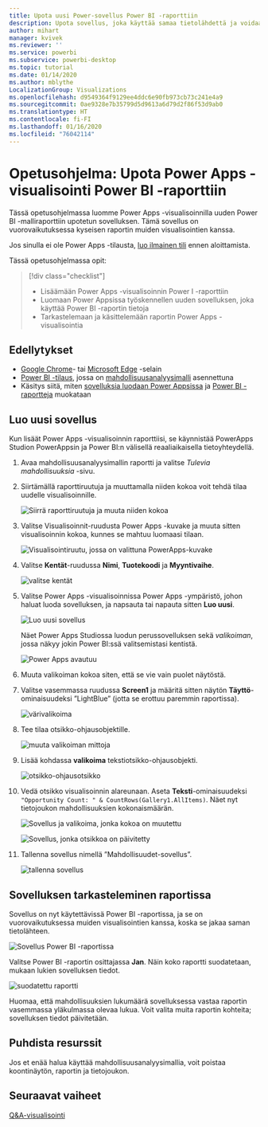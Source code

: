 ```yaml
---
title: Upota uusi Power-sovellus Power BI -raporttiin
description: Upota sovellus, joka käyttää samaa tietolähdettä ja voidaan suodattaa samalla tavalla kuin muut raporttikohteet
author: mihart
manager: kvivek
ms.reviewer: ''
ms.service: powerbi
ms.subservice: powerbi-desktop
ms.topic: tutorial
ms.date: 01/14/2020
ms.author: mblythe
LocalizationGroup: Visualizations
ms.openlocfilehash: d9549364f9129ee4ddc6e90fb973cb73c241e4a9
ms.sourcegitcommit: 0ae9328e7b35799d5d9613a6d79d2f86f53d9ab0
ms.translationtype: HT
ms.contentlocale: fi-FI
ms.lasthandoff: 01/16/2020
ms.locfileid: "76042114"
---
```

# <a name="tutorial-embed-a-power-apps-visual-in-a-power-bi-report"></a>Opetusohjelma: Upota Power Apps -visualisointi Power BI -raporttiin

Tässä opetusohjelmassa luomme Power Apps -visualisoinnilla uuden Power BI -malliraporttiin upotetun sovelluksen. Tämä sovellus on vuorovaikutuksessa kyseisen raportin muiden visualisointien kanssa.

Jos sinulla ei ole Power Apps -tilausta, [luo ilmainen tili](https://docs.microsoft.com/powerapps/maker/signup-for-powerapps) ennen aloittamista.

Tässä opetusohjelmassa opit:
> [!div class="checklist"]
> * Lisäämään Power Apps -visualisoinnin Power I -raporttiin
> * Luomaan Power Appsissa työskennellen uuden sovelluksen, joka käyttää Power BI -raportin tietoja
> * Tarkastelemaan ja käsittelemään raportin Power Apps -visualisointia

## <a name="prerequisites"></a>Edellytykset

* [Google Chrome](https://www.google.com/chrome/browser/)- tai [Microsoft Edge](https://www.microsoft.com/windows/microsoft-edge) -selain
* [Power BI -tilaus](https://docs.microsoft.com/power-bi/service-self-service-signup-for-power-bi), jossa on [mahdollisuusanalyysimalli](https://docs.microsoft.com/power-bi/sample-opportunity-analysis#get-the-content-pack-for-this-sample) asennettuna
* Käsitys siitä, miten [sovelluksia luodaan Power Appsissa](https://docs.microsoft.com/powerapps/maker/canvas-apps/data-platform-create-app-scratch.md) ja [Power BI -raportteja](https://docs.microsoft.com/power-bi/service-the-report-editor-take-a-tour) muokataan



## <a name="create-a-new-app"></a>Luo uusi sovellus
Kun lisäät Power Apps -visualisoinnin raporttiisi, se käynnistää PowerApps Studion PowerAppsin ja Power BI:n välisellä reaaliaikaisella tietoyhteydellä.

1. Avaa mahdollisuusanalyysimallin raportti ja valitse *Tulevia mahdollisuuksia* -sivu. 


2. Siirtämällä raporttiruutuja ja muuttamalla niiden kokoa voit tehdä tilaa uudelle visualisoinnille.

    ![Siirrä raporttiruutuja ja muuta niiden kokoa](media/power-bi-visualization-powerapp/power-bi-report-page.jpg)

2. Valitse Visualisoinnit-ruudusta Power Apps -kuvake ja muuta sitten visualisoinnin kokoa, kunnes se mahtuu luomaasi tilaan.

    ![Visualisointiruutu, jossa on valittuna PowerApps-kuvake](media/power-bi-visualization-powerapp/power-bi-powerapps-icon.jpg)

3. Valitse **Kentät**-ruudussa **Nimi**, **Tuotekoodi** ja **Myyntivaihe**. 

    ![valitse kentät](media/power-bi-visualization-powerapp/power-bi-fields.jpg)

4. Valitse Power Apps -visualisoinnissa Power Apps -ympäristö, johon haluat luoda sovelluksen, ja napsauta tai napauta sitten **Luo uusi**.

    ![Luo uusi sovellus](media/power-bi-visualization-powerapp/power-bi-create-new-powerapp.png)

    Näet Power Apps Studiossa luodun perussovelluksen sekä *valikoiman*, jossa näkyy jokin Power BI:ssä valitsemistasi kentistä.

    ![Power Apps avautuu](media/power-bi-visualization-powerapp/power-bi-power-app.png)

5.  Muuta valikoiman kokoa siten, että se vie vain puolet näytöstä. 

6. Valitse vasemmassa ruudussa **Screen1** ja määritä sitten näytön **Täyttö**-ominaisuudeksi ”LightBlue” (jotta se erottuu paremmin raportissa).

    ![värivalikoima](media/power-bi-visualization-powerapp/power-bi-powerapps-fill.png)

6. Tee tilaa otsikko-ohjausobjektille. 

    ![muuta valikoiman mittoja](media/power-bi-visualization-powerapp/power-bi-powerapps-gallery.png)


8. Lisää kohdassa **valikoima** tekstiotsikko-ohjausobjekti.

   ![otsikko-ohjausotsikko](media/power-bi-visualization-powerapp/power-bi-label.png)

7. Vedä otsikko visualisoinnin alareunaan. Aseta **Teksti**-ominaisuudeksi `"Opportunity Count: " & CountRows(Gallery1.AllItems)`. Näet nyt tietojoukon mahdollisuuksien kokonaismäärän.

    ![Sovellus ja valikoima, jonka kokoa on muutettu](media/power-bi-visualization-powerapp/power-bi-power-app-label.png)

    ![Sovellus, jonka otsikkoa on päivitetty](media/power-bi-visualization-powerapp/power-bi-label-live.png)

7. Tallenna sovellus nimellä ”Mahdollisuudet-sovellus”. 

    ![tallenna sovellus](media/power-bi-visualization-powerapp/power-bi-save-powerapp.png)


## <a name="view-the-app-in-the-report"></a>Sovelluksen tarkasteleminen raportissa
Sovellus on nyt käytettävissä Power BI -raportissa, ja se on vuorovaikutuksessa muiden visualisointien kanssa, koska se jakaa saman tietolähteen.

![Sovellus Power BI -raportissa](media/power-bi-visualization-powerapp/power-bi-powerapps-visual.png)

Valitse Power BI -raportin osittajassa **Jan**. Näin koko raportti suodatetaan, mukaan lukien sovelluksen tiedot.

![suodatettu raportti](media/power-bi-visualization-powerapp/power-bi-last.png)

Huomaa, että mahdollisuuksien lukumäärä sovelluksessa vastaa raportin vasemmassa yläkulmassa olevaa lukua. Voit valita muita raportin kohteita; sovelluksen tiedot päivitetään.


## <a name="clean-up-resources"></a>Puhdista resurssit
Jos et enää halua käyttää mahdollisuusanalyysimallia, voit poistaa koontinäytön, raportin ja tietojoukon.


## <a name="next-steps"></a>Seuraavat vaiheet
[Q&A-visualisointi](power-bi-visualization-types-for-reports-and-q-and-a.md)
